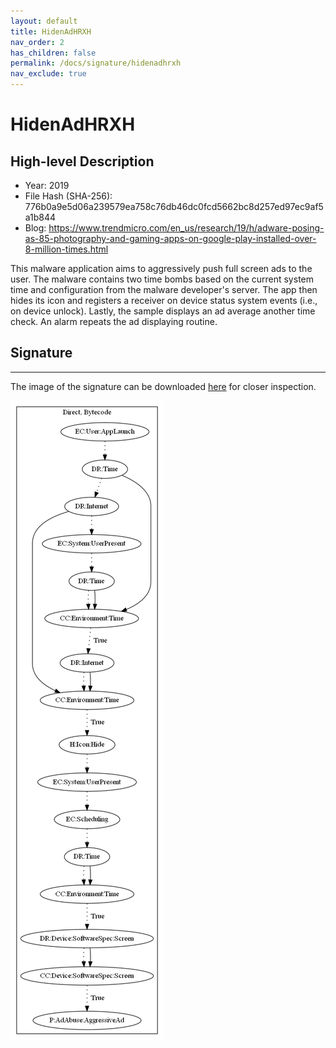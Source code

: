 ```yaml
---
layout: default
title: HidenAdHRXH
nav_order: 2
has_children: false
permalink: /docs/signature/hidenadhrxh
nav_exclude: true
---
```


# HidenAdHRXH

## High-level Description

* Year: 2019
* File Hash (SHA-256): 776b0a9e5d06a239579ea758c76db46dc0fcd5662bc8d257ed97ec9af5a1b844
* Blog: https://www.trendmicro.com/en_us/research/19/h/adware-posing-as-85-photography-and-gaming-apps-on-google-play-installed-over-8-million-times.html

This malware application aims to aggressively push full screen ads to the user. The malware contains two time bombs based on the current system time and configuration from the malware developer's server. The app then hides its icon and registers a receiver on device status system events (i.e., on device unlock). Lastly, the sample displays an ad average another time check. An alarm repeats the ad displaying routine.

## Signature
---

The image of the signature can be downloaded [here](../../img/signatures/HidenAdHRHX.png) for closer inspection.

![](../../img/signatures/HidenAdHRHX.png)